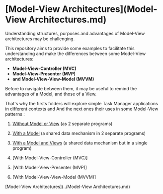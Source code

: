 # [Model-View Architectures](Model-View Architectures.md)

Understanding structures, purposes and advantages of Model-View architectures may be challenging.

This repository aims to provide some examples to facilitate this understanding and make the differences between some 
Model-View architectures:
* **Model-View-Controller (MVC)**
* **Model-View-Presenter (MVP)**
* **and Model-View-View-Model (MVVM)**

Before to navigate between them, it may be useful to remind the advantages of a Model, and those of a View.

That's why the firsts folders will explore simple Task Manager applications in different contexts and And the next ones 
their uses in some Model-View patterns :

1. [Without Model or View](1_No_Model/No_Model.md) (as 2 separate programs)
2. [With a Model](2_Model/Model.md) (a shared data mechanism in 2 separate programs)
3. [With a Model and Views](3_Model_View/Model_View.md) (a shared data mechanism but in a single program)


4. [With Model-View-Controller (MVC)]
5. [With Model-View-Presenter (MVP)]
6. [With Model-View-View-Model (MVVM)]
 

[Model-View Architectures](../Model-View Architectures.md)